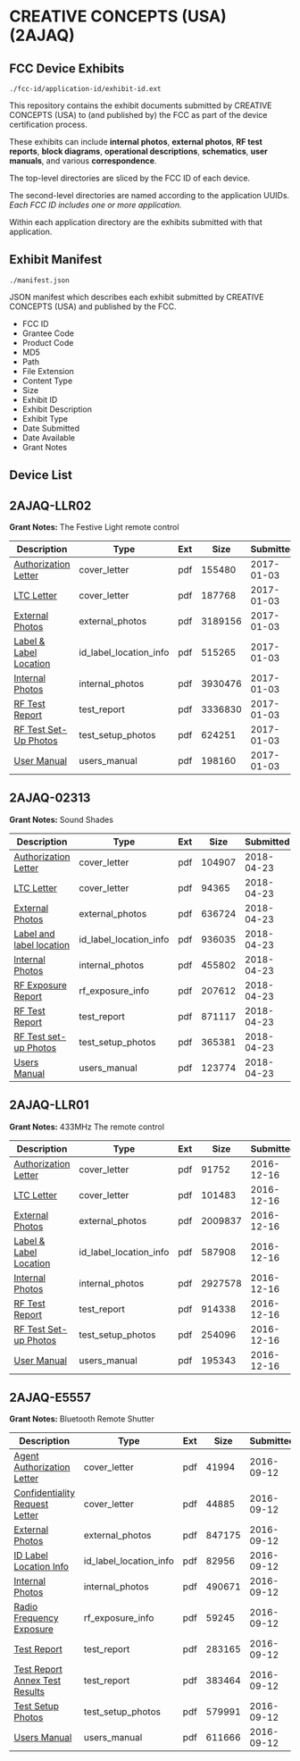 # CREATIVE CONCEPTS (USA) (2AJAQ)
## FCC Device Exhibits

```
./fcc-id/application-id/exhibit-id.ext
```

This repository contains the exhibit documents submitted by CREATIVE CONCEPTS (USA) to (and published by) the FCC as part of the device certification process.

These exhibits can include **internal photos**, **external photos**, **RF test reports**, **block diagrams**, **operational descriptions**, **schematics**, **user manuals**, and various **correspondence**.

The top-level directories are sliced by the FCC ID of each device.

The second-level directories are named according to the application UUIDs. *Each FCC ID includes one or more application.*

Within each application directory are the exhibits submitted with that application. 

## Exhibit Manifest

```
./manifest.json
```

JSON manifest which describes each exhibit submitted by CREATIVE CONCEPTS (USA) and published by the FCC.

- FCC ID
- Grantee Code
- Product Code
- MD5
- Path
- File Extension
- Content Type
- Size
- Exhibit ID
- Exhibit Description
- Exhibit Type
- Date Submitted
- Date Available
- Grant Notes

## Device List
## 2AJAQ-LLR02
**Grant Notes:** The Festive Light remote control

| Description | Type | Ext | Size | Submitted | Available |
| ----------- | ---- | --- | ---- | --------- | --------- |
| [Authorization Letter](2AJAQ-LLR02/f3ae46fca7dc86fe28841977033a14b1/3244964.pdf) | cover_letter | pdf | 155480 | 2017-01-03 | 2017-01-03 |
| [LTC Letter](2AJAQ-LLR02/f3ae46fca7dc86fe28841977033a14b1/3244965.pdf) | cover_letter | pdf | 187768 | 2017-01-03 | 2017-01-03 |
| [External Photos](2AJAQ-LLR02/f3ae46fca7dc86fe28841977033a14b1/3244966.pdf) | external_photos | pdf | 3189156 | 2017-01-03 | 2017-01-03 |
| [Label & Label Location](2AJAQ-LLR02/f3ae46fca7dc86fe28841977033a14b1/3244967.pdf) | id_label_location_info | pdf | 515265 | 2017-01-03 | 2017-01-03 |
| [Internal Photos](2AJAQ-LLR02/f3ae46fca7dc86fe28841977033a14b1/3244968.pdf) | internal_photos | pdf | 3930476 | 2017-01-03 | 2017-01-03 |
| [RF Test Report](2AJAQ-LLR02/f3ae46fca7dc86fe28841977033a14b1/3244971.pdf) | test_report | pdf | 3336830 | 2017-01-03 | 2017-01-03 |
| [RF Test Set-Up Photos](2AJAQ-LLR02/f3ae46fca7dc86fe28841977033a14b1/3244972.pdf) | test_setup_photos | pdf | 624251 | 2017-01-03 | 2017-01-03 |
| [User Manual](2AJAQ-LLR02/f3ae46fca7dc86fe28841977033a14b1/3244973.pdf) | users_manual | pdf | 198160 | 2017-01-03 | 2017-01-03 |
## 2AJAQ-02313
**Grant Notes:** Sound Shades

| Description | Type | Ext | Size | Submitted | Available |
| ----------- | ---- | --- | ---- | --------- | --------- |
| [Authorization Letter](2AJAQ-02313/4b27391fcf2956f4a7d0ab24af7c5d67/3825408.pdf) | cover_letter | pdf | 104907 | 2018-04-23 | 2018-04-23 |
| [LTC Letter](2AJAQ-02313/4b27391fcf2956f4a7d0ab24af7c5d67/3825409.pdf) | cover_letter | pdf | 94365 | 2018-04-23 | 2018-04-23 |
| [External Photos](2AJAQ-02313/4b27391fcf2956f4a7d0ab24af7c5d67/3825410.pdf) | external_photos | pdf | 636724 | 2018-04-23 | 2018-04-23 |
| [Label and label location](2AJAQ-02313/4b27391fcf2956f4a7d0ab24af7c5d67/3825411.pdf) | id_label_location_info | pdf | 936035 | 2018-04-23 | 2018-04-23 |
| [lnternal Photos](2AJAQ-02313/4b27391fcf2956f4a7d0ab24af7c5d67/3825412.pdf) | internal_photos | pdf | 455802 | 2018-04-23 | 2018-04-23 |
| [RF Exposure Report](2AJAQ-02313/4b27391fcf2956f4a7d0ab24af7c5d67/3825414.pdf) | rf_exposure_info | pdf | 207612 | 2018-04-23 | 2018-04-23 |
| [RF Test Report](2AJAQ-02313/4b27391fcf2956f4a7d0ab24af7c5d67/3825416.pdf) | test_report | pdf | 871117 | 2018-04-23 | 2018-04-23 |
| [RF Test set-up Photos](2AJAQ-02313/4b27391fcf2956f4a7d0ab24af7c5d67/3825417.pdf) | test_setup_photos | pdf | 365381 | 2018-04-23 | 2018-04-23 |
| [Users Manual](2AJAQ-02313/4b27391fcf2956f4a7d0ab24af7c5d67/3825418.pdf) | users_manual | pdf | 123774 | 2018-04-23 | 2018-04-23 |
## 2AJAQ-LLR01
**Grant Notes:** 433MHz The remote control

| Description | Type | Ext | Size | Submitted | Available |
| ----------- | ---- | --- | ---- | --------- | --------- |
| [Authorization Letter](2AJAQ-LLR01/2cc8ab2be99dcd5db32f03b5d1b83dc1/3230596.pdf) | cover_letter | pdf | 91752 | 2016-12-16 | 2016-12-16 |
| [LTC Letter](2AJAQ-LLR01/2cc8ab2be99dcd5db32f03b5d1b83dc1/3230597.pdf) | cover_letter | pdf | 101483 | 2016-12-16 | 2016-12-16 |
| [External Photos](2AJAQ-LLR01/2cc8ab2be99dcd5db32f03b5d1b83dc1/3230598.pdf) | external_photos | pdf | 2009837 | 2016-12-16 | 2016-12-16 |
| [Label & Label Location](2AJAQ-LLR01/2cc8ab2be99dcd5db32f03b5d1b83dc1/3230599.pdf) | id_label_location_info | pdf | 587908 | 2016-12-16 | 2016-12-16 |
| [Internal Photos](2AJAQ-LLR01/2cc8ab2be99dcd5db32f03b5d1b83dc1/3230600.pdf) | internal_photos | pdf | 2927578 | 2016-12-16 | 2016-12-16 |
| [RF Test Report](2AJAQ-LLR01/2cc8ab2be99dcd5db32f03b5d1b83dc1/3230798.pdf) | test_report | pdf | 914338 | 2016-12-16 | 2016-12-16 |
| [RF Test Set-up Photos](2AJAQ-LLR01/2cc8ab2be99dcd5db32f03b5d1b83dc1/3230603.pdf) | test_setup_photos | pdf | 254096 | 2016-12-16 | 2016-12-16 |
| [User Manual](2AJAQ-LLR01/2cc8ab2be99dcd5db32f03b5d1b83dc1/3230604.pdf) | users_manual | pdf | 195343 | 2016-12-16 | 2016-12-16 |
## 2AJAQ-E5557
**Grant Notes:** Bluetooth Remote Shutter

| Description | Type | Ext | Size | Submitted | Available |
| ----------- | ---- | --- | ---- | --------- | --------- |
| [Agent Authorization Letter](2AJAQ-E5557/07d80f423b69503151ac8e20a93c1ef1/3131557.pdf) | cover_letter | pdf | 41994 | 2016-09-12 | 2016-09-12 |
| [Confidentiality Request Letter](2AJAQ-E5557/07d80f423b69503151ac8e20a93c1ef1/3131558.pdf) | cover_letter | pdf | 44885 | 2016-09-12 | 2016-09-12 |
| [External Photos](2AJAQ-E5557/07d80f423b69503151ac8e20a93c1ef1/3131552.pdf) | external_photos | pdf | 847175 | 2016-09-12 | 2016-09-12 |
| [ID Label Location Info](2AJAQ-E5557/07d80f423b69503151ac8e20a93c1ef1/3131551.pdf) | id_label_location_info | pdf | 82956 | 2016-09-12 | 2016-09-12 |
| [Internal Photos](2AJAQ-E5557/07d80f423b69503151ac8e20a93c1ef1/3131553.pdf) | internal_photos | pdf | 490671 | 2016-09-12 | 2016-09-12 |
| [Radio Frequency Exposure](2AJAQ-E5557/07d80f423b69503151ac8e20a93c1ef1/3131550.pdf) | rf_exposure_info | pdf | 59245 | 2016-09-12 | 2016-09-12 |
| [Test Report](2AJAQ-E5557/07d80f423b69503151ac8e20a93c1ef1/3131554.pdf) | test_report | pdf | 283165 | 2016-09-12 | 2016-09-12 |
| [Test Report Annex Test Results](2AJAQ-E5557/07d80f423b69503151ac8e20a93c1ef1/3131555.pdf) | test_report | pdf | 383464 | 2016-09-12 | 2016-09-12 |
| [Test Setup Photos](2AJAQ-E5557/07d80f423b69503151ac8e20a93c1ef1/3131556.pdf) | test_setup_photos | pdf | 579991 | 2016-09-12 | 2016-09-12 |
| [Users Manual](2AJAQ-E5557/07d80f423b69503151ac8e20a93c1ef1/3131546.pdf) | users_manual | pdf | 611666 | 2016-09-12 | 2016-09-12 |

